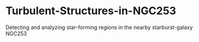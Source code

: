 # Turbulent-Structures-in-NGC253
Detecting and analyzing star-forming regions in the nearby starburst-galaxy NGC253

